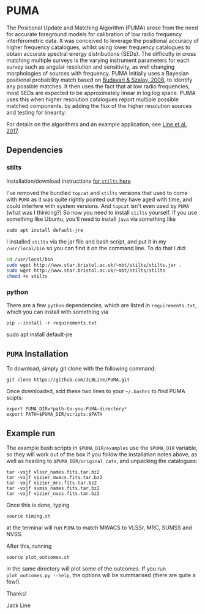 # PUMA

The Positional Update and Matching Algorithm (PUMA) arose from the need for accurate foreground models for calibration of low radio frequency interferometric data. It was conceived to leverage the positional accuracy of higher frequency catalogues, whilst using lower frequency catalogues to obtain accurate spectral energy distributions (SEDs). The difficulty in cross matching multiple surveys is the varying instrument parameters for each survey such as angular resolution and sensitivity, as well changing morphologies of sources with frequency. PUMA initially uses a Bayesian positional probability match based on [Budavari & Szalay, 2008](https://iopscience.iop.org/article/10.1086/587156), to identify any possible matches. It then uses the fact that at low radio frequencies, most SEDs are expected to be approximately linear in log log space. PUMA uses this when higher resolution catalogues report multiple possible matched components, by adding the flux of the higher resolution sources and testing for linearity.

For details on the algorithms and an example application, see [Line et al. 2017](https://doi.org/10.1017/pasa.2016.58).

## Dependencies

### stilts

Installation/download instructions [for `stilts` here](http://www.star.bristol.ac.uk/~mbt/stilts/)

I've removed the bundled `topcat` and `stilts` versions that used to come with `PUMA` as it was quite rightly pointed out they have aged with time, and could interfere with system versions. And `topcat` isn't even used by `PUMA` (what was I thinking?) So now you need to install `stilts` yourself. If you use something like Ubuntu, you'll need to install `java` via something like

```
sudo apt install default-jre
```

I installed `stilts` via the jar file and bash script, and put it in my `/usr/local/bin` so you can find it on the command line. To do that I did:

```bash
cd /usr/local/bin
sudo wget http://www.star.bristol.ac.uk/~mbt/stilts/stilts.jar .
sudo wget http://www.star.bristol.ac.uk/~mbt/stilts/stilts
chmod +x stilts

```

### python
There are a few `python` dependencies, which are listed in `requirements.txt`, which you can install with something via

```
pip --install -r requirements.txt
```


sudo apt install default-jre

## `PUMA` Installation

To download, simply git clone with the following command:

```
git clone https://github.com/JLBLine/PUMA.git
```

Once downloaded, add these two lines to your `~/.bashrc` to find PUMA scipts:

```
export PUMA_DIR=*path-to-you-PUMA-directory*
export PATH=$PUMA_DIR/scripts:$PATH
```

## Example run

The example bash scripts in `$PUMA_DIR/examples` use the `$PUMA_DIR` variable, so they will work out of the box if you follow the installation notes above, as well as heading to `$PUMA_DIR/original_cats`, and unpacking the catalogues:

```
tar -vxjf vlssr_names.fits.tar.bz2
tar -vxjf vizier_mwacs.fits.tar.bz2
tar -vxjf vizier_mrc.fits.tar.bz2
tar -vxjf sumss_names.fits.tar.bz2
tar -vxjf vizier_nvss.fits.tar.bz2
```

Once this is done, typing
```
source timing.sh
```
at the terminal will run `PUMA` to match MWACS to VLSSr, MRC, SUMSS and NVSS.

After this, running

```
source plot_outcomes.sh
```

in the same directory will plot some of the outcomes. If you run `plot_outcomes.py --help`, the options will be summarised (there are quite a few!).

Thanks!

Jack Line
